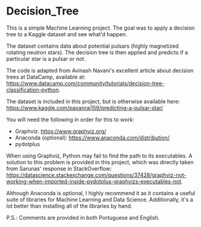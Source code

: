 # Decision_Tree
This is a simple Machine Learning project. The goal was to apply a decision tree to a Kaggle dataset and see what'd happen.

The dataset contains data about potential pulsars (highly magnetized rotating neutron stars). The decision tree is then applied and predicts if a particular star is a pulsar or not.

The code is adapted from Avinash Navani's excellent article about decision trees at DataCamp, available at: https://www.datacamp.com/community/tutorials/decision-tree-classification-python. 

The dataset is included in this project, but is otherwise available here: https://www.kaggle.com/pavanraj159/predicting-a-pulsar-star/

You will need the following in order for this to work:

  - Graphviz: https://www.graphviz.org/
  - Anaconda (optional): https://www.anaconda.com/distribution/
  - pydotplus
  
When using Graphviz, Python may fail to find the path to its executables. A solution to this problem is provided in this project, which was directly taken from Sarunas' response in StackOverflow: https://datascience.stackexchange.com/questions/37428/graphviz-not-working-when-imported-inside-pydotplus-graphvizs-executables-not.

Although Anaconda is optional, I highly recommend it as it contains a useful suite of libraries for Machine Learning and Data Science. Additionally, it's a lot better than installing all of the libraries by hand.

P.S.: Comments are provided in both Portuguese and English.


